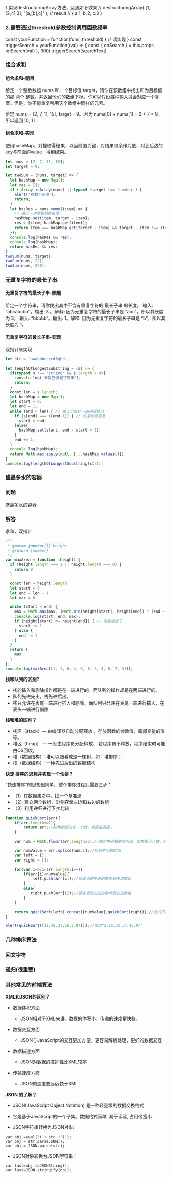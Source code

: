 1.实现destructuringArray方法，达到如下效果
// destructuringArray( [1,[2,4],3], "[a,[b],c]" );
// result
// { a:1, b:2, c:3 }

### 2.需要通过threshold参数控制调用函数频率
const yourFunction = function(func, threshold) {
 // 请实现
}
const triggerSearch = yourFunction((val) => {
  const {
    onSearch
  } = this.props
  onSearch(val)
}, 300)
triggerSearch(searchText)


### 组合求和

#### 组合求和-题目

给定一个整数数组 nums 和一个目标值 target，请你在该数组中找出和为目标值的那 两个 整数，并返回他们的数组下标。你可以假设每种输入只会对应一个答案。但是，你不能重复利用这个数组中同样的元素。

给定 nums = [2, 7, 11, 15], target = 9。因为 nums[0] + nums[1] = 2 + 7 = 9。所以返回 [0, 1]

#### 组合求和-实现

使用hashMap，对撞取得结果，以当前值为键，对结果取余作为值，对比后边的key与前面的value，得到结果。

```js
let nums = [2, 7, 11, 15];
let target = 9;

let twoSum = (nums, target) => {
  let hashMap = new Map();
  let res = [];
  if (!Array.isArray(nums) || typeof +target !== 'number') {
    alert('参数不正确');
    return;
  }
  let hasRes = nums.some((item) => {
    // 遍历一次需要做的事情
    hashMap.set(item, target - item);
    res = [item, hashMap.get(item)];
    return item === hashMap.get(target - item) && target - item !== item;
  });
  console.log(hasRes && res);
  console.log(hashMap);
  return hasRes && res;
}
twoSum(nums, target);
twoSum(nums, 22);
twoSum(nums, 220);
```

### 无重复字符的最长子串

#### 无重复字符的最长子串-原题

给定一个字符串，请你找出其中不含有重复字符的 最长子串 的长度。
输入: “abcabcbb”。输出: 3 。解释: 因为无重复字符的最长子串是 “abc”，所以其长度为 3。
输入: “bbbbb”。输出: 1。解释: 因为无重复字符的最长子串是 “b”，所以其长度为 1。

#### 无重复字符的最长子串-实现

双指针来实现

```js
let str = 'aaabbbccccdfghh';

let lengthOfLongestSubstring = (s) => {
  if(typeof s !== 'string' && s.length > 0){
    console.log('参数应该是字符串');
    return;
  }
  const len = s.length;
  let hashMap = new Map();
  let start = 0;
  let end = 1;
  while (end < len) { // 第二个指针一直向后移动
    if (s[end] === s[end-1]) { // 如果没有重复
      start = end;
    }else{
      hashMap.set(start, end - start + 1);
    }
    end += 1;
  }
  console.log(hashMap);
  return Math.max.apply(null, [...hashMap.values()]);
}
console.log(lengthOfLongestSubstring(str));
```

### 盛最多水的容器

### 问题

[盛最多水的容器](https://i.loli.net/2019/01/13/5c3aa62c788cf.png)

### 解答

求和，双指针

```js
/**
 * @param {number[]} height
 * @return {number}
 */
var maxArea = function (height) {
  if (height.length === 1 || height.length === 0) {
    return 0
  }

  const len = height.length
  let start = 0
  let end = len - 1
  let max = 0

  while (start < end) {
    max = Math.max(max, (Math.min(height[start], height[end]) * (end - start)));
    console.log(start, end, max);
    if (height[start] <= height[end]) { // 谁高谁留下
      start += 1
    } else {
      end -= 1
    }
  }
  return {
    max
  }
};
console.log(maxArea([1, 3, 6, 4, 6, 8, 9, 4, 6, 7, 5]));
```



**栈和队列的区别?**

- 栈的插入和删除操作都是在一端进行的，而队列的操作却是在两端进行的。
- 队列先进先出，栈先进后出。
- 栈只允许在表尾一端进行插入和删除，而队列只允许在表尾一端进行插入，在表头一端进行删除

**栈和堆的区别？**

- 栈区（stack）—   由编译器自动分配释放   ，存放函数的参数值，局部变量的值等。
- 堆区（heap）   —   一般由程序员分配释放，   若程序员不释放，程序结束时可能由OS回收。
- 堆（数据结构）：堆可以被看成是一棵树，如：堆排序；
- 栈（数据结构）：一种先进后出的数据结构

**快速 排序的思想并实现一个快排？**

"快速排序"的思想很简单，整个排序过程只需要三步：

- （1）在数据集之中，找一个基准点
- （2）建立两个数组，分别存储左边和右边的数组
- （3）利用递归进行下次比较

```js
function quickSort(arr){
    if(arr.length<=1){
        return arr;//如果数组只有一个数，就直接返回；
    }

    var num = Math.floor(arr.length/2);//找到中间数的索引值，如果是浮点数，则向下取整

    var numValue = arr.splice(num,1);//找到中间数的值
    var left = [];
    var right = [];

    for(var i=0;i<arr.length;i++){
        if(arr[i]<numValue){
            left.push(arr[i]);//基准点的左边的数传到左边数组
        }
        else{
           right.push(arr[i]);//基准点的右边的数传到右边数组
        }
    }

    return quickSort(left).concat([numValue],quickSort(right));//递归不断重复比较
}

alert(quickSort([32,45,37,16,2,87]));//弹出“2,16,32,37,45,87”
```


### 几种排序算法

### 回文字符

### 递归(很重要)

### 其他常见的前端算法


**XML和JSON的区别？**

- 数据体积方面
  - JSON相对于XML来讲，数据的体积小，传递的速度更快些。
  
- 数据交互方面
  - JSON与JavaScript的交互更加方便，更容易解析处理，更好的数据交互
  
- 数据描述方面
  - JSON对数据的描述性比XML较差
  
- 传输速度方面
  - JSON的速度要远远快于XML
  
**JSON 的了解？**

- JSON(JavaScript Object Notation) 是一种轻量级的数据交换格式
- 它是基于JavaScript的一个子集。数据格式简单, 易于读写, 占用带宽小

- JSON字符串转换为JSON对象:

```
var obj =eval('('+ str +')');
var obj = str.parseJSON();
var obj = JSON.parse(str);
```

- JSON对象转换为JSON字符串：

```
var last=obj.toJSONString();
var last=JSON.stringify(obj);
```